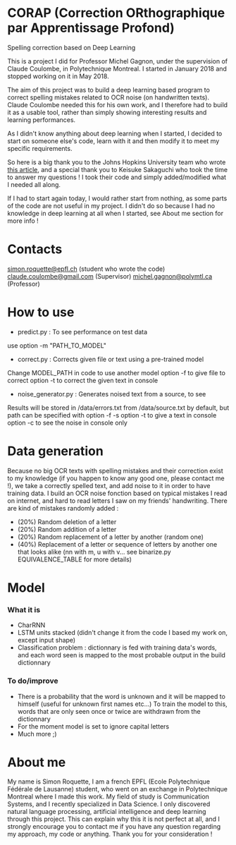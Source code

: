 # CORAP (Correction ORthographique par Apprentissage Profond)

Spelling correction based on Deep Learning

This is a project I did for Professor Michel Gagnon, under the supervision of Claude Coulombe, in Polytechnique Montreal. I started in January 2018 and stopped working on it in May 2018.

The aim of this project was to build a deep learning based program to correct spelling mistakes related to OCR noise (on handwritten texts). Claude Coulombe needed this for his own work, and I therefore had to build it as a usable tool, rather than simply showing interesting results and learning performances.

As I didn't know anything about deep learning when I started, I decided to start on someone else's code, learn with it and then modify it to meet my specific requirements.

So here is a big thank you to the Johns Hopkins University team who wrote [this article](https://arxiv.org/pdf/1608.02214.pdf), and a special thank you to Keisuke Sakaguchi who took the time to answer my questions ! I took their code and simply added/modified what I needed all along.

If I had to start again today, I would rather start from nothing, as some parts of the code are not useful in my project. I didn't do so because I had no knowledge in deep learning at all when I started, see About me section for more info !

# Contacts

simon.roquette@epfl.ch (student who wrote the code)
claude.coulombe@gmail.com (Supervisor)
michel.gagnon@polymtl.ca (Professor)

# How to use

 - predict.py : To see performance on test data

 use option -m "PATH_TO_MODEL"

 - correct.py : Corrects given file or text using a pre-trained model

Change MODEL_PATH in code to use another model
option -f to give file to correct
option -t to correct the given text in console

 - noise_generator.py : Generates noised text from a source, to see

Results will be stored in /data/errors.txt from /data/source.txt by default, but path can be specified with option -f -s
option -t to give a text in console
option -c to see the noise in console only

# Data generation

Because no big OCR texts with spelling mistakes and their correction exist to my knowledge (if you happen to know any good one, please contact me !), we take a correctly spelled text, and add noise to it in order to have training data. I build an OCR noise fonction based on typical mistakes I read on internet, and hard to read letters I saw on my friends' handwriting. There are kind of mistakes randomly added :
 - (20%) Random deletion of a letter
 - (20%) Random addition of a letter
 - (20%) Random replacement of a letter by another (random one)
 - (40%) Replacement of a letter or sequence of letters by another one that looks alike (nn with m, u with v... see binarize.py EQUIVALENCE_TABLE for more details)

# Model

### What it is
- CharRNN
- LSTM units stacked (didn't change it from the code I based my work on, except input shape)
- Classification problem : dictionnary is fed with training data's words, and each word seen is mapped to the most probable output in the build dictionnary

### To do/improve
- There is a probability that the word is unknown and it will be mapped to himself (useful for unknown first names etc...) To train the model to this, words that are only seen once or twice are withdrawn from the dictionnary
- For the moment model is set to ignore capital letters
- Much more ;)

# About me

My name is Simon Roquette, I am a french EPFL (Ecole Polytechnique Fédérale de Lausanne) student, who went on an exchange in Polytechnique Montreal where I made this work. My field of study is Communication Systems, and I recently specialized in Data Science. I only discovered natural language processing, artificial intelligence and deep learning through this project. This can explain why this it is not perfect at all, and I strongly encourage you to contact me if you have any question regarding my approach, my code or anything. Thank you for your consideration !
